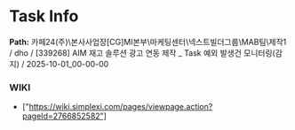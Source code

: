 # Task Info

**Path:** 카페24(주)\본사사업장\[CG]MI본부\마케팅센터\넥스트빌더그룹\MAB팀\제작1 / dho / [339268] AIM 재고 솔루션 광고 연동 제작 _ Task 예외 발생건 모니터링(감지) / 2025-10-01_00-00-00

### WIKI
- ["https://wiki.simplexi.com/pages/viewpage.action?pageId=2766852582"]

